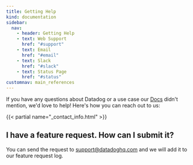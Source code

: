 ```yaml
---
title: Getting Help
kind: documentation
sidebar:
  nav:
    - header: Getting Help
    - text: Web Support
      href: "#support"
    - text: Email
      href: "#email"
    - text: Slack
      href: "#slack"
    - text: Status Page
      href: "#status"
customnav: main_references
---
```


If you have any questions about Datadog or a use case our [Docs][1] didn't mention, we'd love to help! Here's how
you can reach out to us:

{{< partial name="_contact_info.html" >}}

[1]: http://docs.datadoghq.com

## I have a feature request. How can I submit it?


You can send the request to support@datadoghq.com and we will add it to our feature request log.